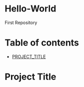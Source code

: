 # Hello-World
First Repository

  

# Table of contents
- [PROJECT_TITLE ](#Project_Title)  


# Project Title
